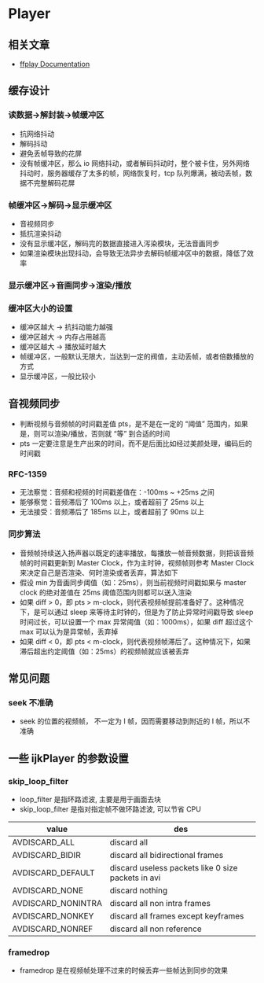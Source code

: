# Player

## 相关文章

-   [ffplay Documentation](https://www.ffmpeg.org/ffplay-all.html)

## 缓存设计

### 读数据->解封装->帧缓冲区

-   抗网络抖动
-   解码抖动
-   避免丢帧导致的花屏
-   没有帧缓冲区，那么 io 网络抖动，或者解码抖动时，整个被卡住，另外网络抖动时，服务器缓存了太多的帧，网络恢复时，tcp 队列爆满，被动丢帧，数据不完整解码花屏

### 帧缓冲区->解码->显示缓冲区

-   音视频同步
-   抵抗渲染抖动
-   没有显示缓冲区，解码完的数据直接进入泻染模块，无法音画同步
-   如果渲染模块出现抖动，会导致无法异步去解码帧缓冲区中的数据，降低了效率

### 显示缓冲区->音画同步->渲染/播放

### 缓冲区大小的设置

-   缓冲区越大 -> 抗抖动能力越强
-   缓冲区越大 -> 内存占用越高
-   缓冲区越大 -> 播放延时越大
-   帧缓冲区，一般默认无限大，当达到一定的阀值，主动丢帧，或者倍数播放的方式
-   显示缓冲区，一般比较小

## 音视频同步

-   判断视频与音频帧的时间戳差值 pts，是不是在一定的 “阈值” 范围内，如果是，则可以渲染/播放，否则就 “等” 到合适的时间
-   pts 一定要注意是生产出来的时间，而不是后面比如经过美颜处理，编码后的时间戳

### RFC-1359

-   无法察觉：音频和视频的时间戳差值在：-100ms ~ +25ms 之间
-   能够察觉：音频滞后了 100ms 以上，或者超前了 25ms 以上
-   无法接受：音频滞后了 185ms 以上，或者超前了 90ms 以上

### 同步算法

-   音频帧持续送入扬声器以既定的速率播放，每播放一帧音频数据，则把该音频帧的时间戳更新到 Master Clock，作为主时钟，视频帧则参考 Master Clock 来决定自己是否渲染、何时渲染或者丢弃，算法如下
-   假设 min 为音画同步阈值（如：25ms），则当前视频时间戳如果与 master clock 的绝对差值在 25ms 阈值范围内则都可以送入渲染
-   如果 diff > 0，即 pts > m-clock，则代表视频帧提前准备好了。这种情况下，是可以通过 sleep 来等待主时钟的，但是为了防止异常时间戳导致 sleep 时间过长，可以设置一个 max 异常阈值（如：1000ms），如果 diff 超过这个 max 可以认为是异常帧，丢弃掉
-   如果 diff < 0，即 pts < m-clock，则代表视频帧滞后了。这种情况下，如果滞后超出约定阈值（如：25ms）的视频帧就应该被丢弃

## 常见问题

### seek 不准确

-   seek 的位置的视频帧， 不一定为 I 帧，因而需要移动到附近的 I 帧，所以不准确

## 一些 ijkPlayer 的参数设置

### skip_loop_filter

-   loop_filter 是指环路滤波, 主要是用于画面去块
-   skip_loop_filter 是指对指定帧不做环路滤波, 可以节省 CPU

| value              | des                                                |
| ------------------ | -------------------------------------------------- |
| AVDISCARD_ALL      | discard all                                        |
| AVDISCARD_BIDIR    | discard all bidirectional frames                   |
| AVDISCARD_DEFAULT  | discard useless packets like 0 size packets in avi |
| AVDISCARD_NONE     | discard nothing                                    |
| AVDISCARD_NONINTRA | discard all non intra frames                       |
| AVDISCARD_NONKEY   | discard all frames except keyframes                |
| AVDISCARD_NONREF   | discard all non reference                          |

### framedrop

-   framedrop 是在视频帧处理不过来的时候丢弃一些帧达到同步的效果
